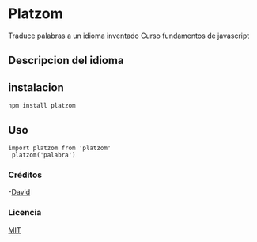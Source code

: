 # Platzom

Traduce palabras a un idioma inventado 
Curso fundamentos de javascript

## Descripcion del idioma 


## instalacion

```
npm install platzom
```

## Uso 

```
import platzom from 'platzom'
 platzom('palabra')
```

### Créditos
 -[David](https://twitter.com/divad_789)

### Licencia 
[MIT](https://opensource.org/licenses/MIT)
